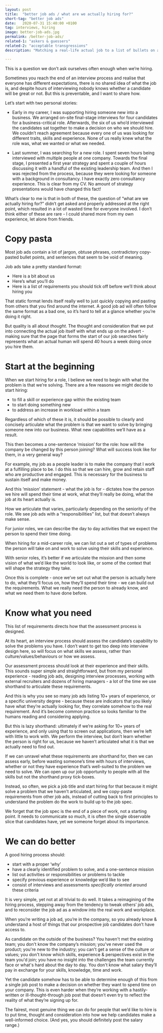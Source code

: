 ```yaml
---
layout: post
title:  "better job ads / what are we actually hiring for?"
short-tag: "better job ads"
date:   2020-07-31 15:40:00 +0100
tag: interviews, hiring
image: better-job-ads.jpg
permalink: /better-job-ads/
related-1: "askers & guessers"
related-2: "acceptable transgressions"
description: "Matching a real-life actual job to a list of bullets on a webpage."

---
```


This is a question we don’t ask ourselves often enough when we’re hiring.

Sometimes you reach the end of an interview process and realise that everyone has different expectations, there is no shared idea of what the job is, and despite hours of interviewing nobody knows whether a candidate will be great or not.  But this is preventable, and I want to share how.

Let’s start with two personal stories:

* Early in my career, I was supporting hiring someone new into a business. We arranged on-site final-stage interviews for four candidates for a business-critical role. Afterwards, the six of us who’d interviewed the candidates sat together to make a decision on who we should hire. We couldn’t reach agreement because every one of us was looking for different traits, skills and experience. None of us really knew what the role was, what we wanted or what we needed.

* Last summer, I was searching for a new role. I spent seven hours being interviewed with multiple people at one company. Towards the final stage, I presented a first year strategy and spent a couple of hours discussing it with a handful of the existing leadership team. And then I was rejected from the process, because they were looking for someone with a background in consultancy. I have exactly zero consultancy experience. This is clear from my CV. No amount of strategy presentations would have changed this fact!


What’s clear to me is that in both of these, the question of “what are we actually hiring for?” didn’t get asked and properly addressed at the right point, which resulted in a lot of wasted time for everyone involved. I don’t think either of these are rare - I could shared more from my own experience, let alone from friends.

# Copy pasta

Most job ads contain a lot of jargon, obtuse phrases, contradictory copy-pasted bullet points, and sentences that seem to be void of meaning.

Job ads take a pretty standard format:
* Here is a bit about us
* Here’s what you’ll do
* Here is a list of requirements you should tick off before we’ll think about hiring you

That static format  lends itself really well to just quickly copying and pasting from others that you find around the internet. A good job ad will often follow the same format as a bad one, so it’s hard to tell at a glance whether you’re doing it right.

But quality is all about *thought*. The thought and consideration that we put into connecting the actual job itself with what ends up on the advert - making sure that the page that forms the start of our job searches fairly represents what an actual human will spend 40 hours a week doing once you hire them.

# Start at the beginning

When we start hiring for a role, I believe we need to begin with what the problem is that we’re solving. There are a few reasons we might decide to start hiring:
* to fill a skill or experience gap within the existing team
* to start doing something new
* to address an increase in workload within a team

Regardless of which of these it is, it should be possible to clearly and concisely articulate what the problem is that we want to solve by bringing someone new into our business. What new capabilities we’ll have as a result.

This then becomes a one-sentence ‘mission’ for the role: how will the company be changed by this person joining? What will success look like for them, in a very general way?

For example, my job as a people leader is to make the company that I work at a fulfilling place to be. I do this so that we can hire, grow and retain staff who are productive and engaged. This is necessary for the business to sustain itself and make money.

And this ‘mission’ statement - what the job is for - dictates how the person we hire will spend their time at work, what they’ll really be doing, what the job at its heart actually is.

How we articulate that varies, particularly depending on the seniority of the role. We see job ads with a “responsibilities” list, but that doesn’t always make sense.

For junior roles, we can describe the day to day activities that we expect the person to spend their time doing.

When hiring for a mid-career role, we can list out a set of types of problems the person will take on and work to solve using their skills and experience.

With senior roles, it’s better if we articulate the mission and then some vision of what we’d like the world to look like, or some of the context that will shape the strategy they take.

Once this is complete - once we’ve set out what the person is actually here to do, what they’ll focus on, how they’ll spend their time - we can build out the requirements. What we really need the person to already know, and what we need them to have done before.

# Know what you need

This list of requirements directs how that the assessment process is designed.

At its heart, an interview process should assess the candidate’s capability to solve the problems you have. I don’t want to get too deep into interview design here, so will focus on what skills we assess, rather than culture/values/behaviours or how we assess.

Our assessment process should look at their experience and their skills. This sounds super simple and straightforward, but from my personal experience - reading  job ads, designing interview processes, working with external recruiters and dozens of hiring managers - a lot of the time we use shorthand to articulate these requirements. 

And this is why you see so many job ads listing 10+ years of experience, or a specific university degree - because these are indicators that you likely have what they’re actually looking for, they correlate somehow to the real requirement. And it’s become common practice so looks familiar to the humans reading and considering applying.

But this is lazy shorthand: ultimately if we’re asking for 10+ years of experience, and only using that to screen out applications, then we’re left with little to work with. We perform the interview, but don’t learn whether the person is right for us, because we haven’t articulated what it is that we actually need to find out.

If we can unravel what these requirements are shorthand for, then we can assess early, before wasting someone’s time with hours of interviews, whether or not they have experience that’s well-suited to the problem we need to solve. We can open up our job opportunity to people with all the skills but not the shorthand proxy tick-boxes.

Instead, so often, we pick a job title and start hiring for that because it might solve a problem that we haven’t articulated, and we copy-paste requirements from other job ads, instead of cutting back to first principles to understand the problem do the work to build up to the job spec. 

We forget that the job spec is the end of a piece of work, not a starting point. It needs to communicate so much, it is often the single observable slice that candidates have, yet we someone forget about its importance.

# We can do better

A good hiring process should:
* start with a proper ‘why’
* have a clearly identified problem to solve, and a one-sentence mission
* list out activities or responsibilities or problems to tackle
* specify previous experience or knowledge we’d like to see
* consist of interviews and assessments *specifically oriented* around these criteria

It is very simple, yet not at all trivial to do well. It takes a reimagining of the hiring process, stepping away from the tendency to tweak others’ job ads, and to reconsider the job ad as a window into the real work and workplace.

When you’re writing a job ad, you’re in the company, so you already know & understand a host of things that our prospective job candidates don’t have access to. 

As candidate on the outside of the business? You haven't met the existing team; you don't know the company’s mission; you've never used the product; you're new to the industry; you can't get a sense of the culture or values; you don't know which skills, experience & perspectives exist in the team you'd join; you have no insight into the challenges the team currently face or what's hard about the day to day. You don't know what salary they’ll pay in exchange for your skills, knowledge, time and work.

Yet the candidate somehow has to be able to determine enough of this from a single job post to make a decision on whether they want to spend time on your company. This is even harder when they’re working with a hastily-written or ill-thought-through job post that doesn’t even try to reflect the reality of what they’re signing up for.

The fairest, most genuine thing we can do for people that we’d like to hire is to put time, thought and consideration into how we help candidates make a well-informed choice. (And yes, you should definitely post the salary range.)

